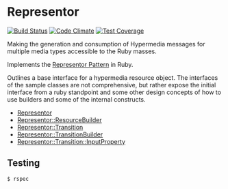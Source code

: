 # Representor

[![Build Status](http://img.shields.io/travis/the-hypermedia-project/representor-ruby/master.svg?style=flat)](https://travis-ci.org/the-hypermedia-project/representor-ruby)
[![Code Climate](https://codeclimate.com/github/the-hypermedia-project/representor-ruby/badges/gpa.svg)](https://codeclimate.com/github/the-hypermedia-project/representor-ruby)
[![Test Coverage](https://codeclimate.com/github/the-hypermedia-project/representor-ruby/badges/coverage.svg)](https://codeclimate.com/github/the-hypermedia-project/representor-ruby)

Making the generation and consumption of Hypermedia messages for multiple media types accessible to the Ruby masses.

Implements the [Representor Pattern][] in Ruby.

Outlines a base interface for a hypermedia resource object. The interfaces of the sample classes are not
comprehensive, but rather expose the initial interface from a ruby standpoint and some other design concepts of
how to use builders and some of the internal constructs.

* [Representor](lib/representor.rb)
* [Representor::ResourceBuilder](lib/representor/resource_builder.rb)
* [Representor::Transition](lib/representor/transition.rb)
* [Representor::TransitionBuilder](lib/representor/transition_builder.rb)
* [Representor::Transition::InputProperty](lib/representor/transition/input_property.rb)

## Testing

    $ rspec

[Representor Pattern]: https://github.com/the-hypermedia-project/charter#representor-pattern
